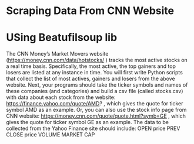# Scraping Data From CNN Website
# USing Beatufilsoup lib

The CNN Money’s Market Movers website (https://money.cnn.com/data/hotstocks/ ) tracks the most active stocks on a real time basis.  Specifically, the most active, the top gainers and top losers are listed at any instance in time. You will first write Python scripts that collect the list of most actives, gainers and losers from the above website. Next, your programs should take the ticker symbols and names of these companies (and categories) and build a csv file (called stocks.csv) with data about each stock from the website: 
https://finance.yahoo.com/quote/AMD? , which gives the quote for ticker symbol AMD as an example. 
Or, you can also use the stock info page from CNN website: 
https://money.cnn.com/quote/quote.html?symb=GE , which gives the quote for ticker symbol GE as an example. 
The data to be collected from the Yahoo Finance site should include: 
OPEN price 
PREV CLOSE price 
VOLUME 
MARKET CAP 
